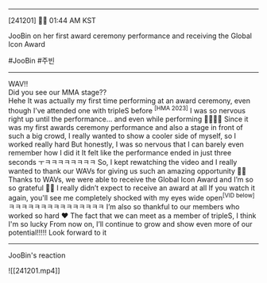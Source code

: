 ___
[241201] 🐣💭 01:44 AM KST

JooBin on her first award ceremony performance and receiving the Global Icon Award

#JooBin #주빈
___

WAV!!  
Did you see our MMA stage??  
Hehe
It was actually my first time performing at an award ceremony, even though I’ve attended one with tripleS before <sup>[HMA 2023]</sup>
I was so nervous right up until the performance... and even while performing 
🥺🥺🥺🥺
Since it was my first awards ceremony performance and also a stage in front of such a big crowd, I really wanted to show a cooler side of myself, so I worked really hard
But honestly, I was so nervous that I can barely even remember how I did it
It felt like the performance ended in just three seconds ㅜㅋㅋㅋㅋㅋㅋㅋㅋ
So, I kept rewatching the video and I really wanted to thank our WAVs for giving us such an amazing opportunity 🤍🤍
Thanks to WAVs, we were able to receive the Global Icon Award 
and I’m so so grateful 
🥹🤍
I really didn’t expect to receive an award at all
If you watch it again, you'll see me completely shocked with my eyes wide open<sup>[VID below]</sup>
ㅋㅋㅋㅋㅋㅋㅋㅋㅋㅋㅋㅋㅋㅋㅋ
I’m also so thankful to our members who worked so hard ❤️
The fact that we can meet as a member of tripleS, I think I'm so lucky
From now on, I’ll continue to grow and show even more of our potential!!!!! 
Look forward to it
___
JooBin's reaction 

![[241201.mp4]]
